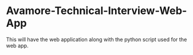 # Avamore-Technical-Interview-Web-App
This will have the web application along with the python script used for the web app.

